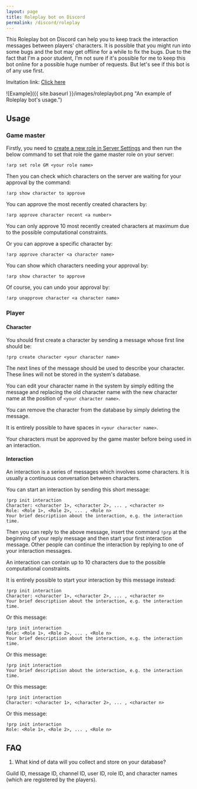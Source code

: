 ```yaml
---
layout: page
title: Roleplay bot on Discord
permalink: /discord/roleplay
---
```


This Roleplay bot on Discord can help you to keep track the interaction messages between players' characters. It is possible that you might run into some bugs and the bot may get offline for a while to fix the bugs. Due to the fact that I'm a poor student, I'm not sure if it's possible for me to keep this bot online for a possible huge number of requests. But let's see if this bot is of any use first.

Invitation link: [Click here](https://discord.com/api/oauth2/authorize?client_id=813439995519041586&permissions=519232&scope=bot)

![Example]({{ site.baseurl }}/images/roleplaybot.png "An example of Roleplay bot's usage.")

## Usage

### Game master

Firstly, you need to [create a new role in Server Settings](https://www.techjunkie.com/add-delete-roles-discord/#How_to_Create_Roles_in_Discord) and then run the below command to set that role the game master role on your server:

`!arp set role GM <your role name>`

Then you can check which characters on the server are waiting for your approval by the command:

`!arp show character to approve`

You can approve the most recently created characters by:

`!arp approve character recent <a number>`

You can only approve 10 most recently created characters at maximum due to the possible computational constraints.

Or you can approve a specific character by:

`!arp approve character <a character name>`

You can show which characters needing your approval by:

`!arp show character to approve`

Of course, you can undo your approval by:

`!arp unapprove character <a character name>`

### Player

#### Character

You should first create a character by sending a message whose first line should be:

`!prp create character <your character name>`

The next lines of the message should be used to describe your character. These lines will not be stored in the system's database.

You can edit your character name in the system by simply editing the message and replacing the old character name with the new character name at the position of `<your character name>`.

You can remove the character from the database by simply deleting the message.

It is entirely possible to have spaces in `<your character name>`.

Your characters must be approved by the game master before being used in an interaction.

#### Interaction

An interaction is a series of messages which involves some characters. It is usually a continuous conversation between characters.

You can start an interaction by sending this short message:

    !prp init interaction
    Character: <character 1>, <character 2>, ... , <character n>
    Role: <Role 1>, <Role 2>, ... , <Role n>
    Your brief descriptiion about the interaction, e.g. the interaction time.

Then you can reply to the above message, insert the command `!prp` at the beginning of your reply message and then start your first interaction message. Other people can continue the interaction by replying to one of your interaction messages.

An interaction can contain up to 10 characters due to the possible computational constraints.

It is entirely possible to start your interaction by this message instead:

    !prp init interaction
    Character: <character 1>, <character 2>, ... , <character n>
    Your brief descriptiion about the interaction, e.g. the interaction time.

Or this message:

    !prp init interaction
    Role: <Role 1>, <Role 2>, ... , <Role n>
    Your brief descriptiion about the interaction, e.g. the interaction time.

Or this message:

    !prp init interaction
    Your brief descriptiion about the interaction, e.g. the interaction time.

Or this message:

    !prp init interaction
    Character: <character 1>, <character 2>, ... , <character n>

Or this message:

    !prp init interaction
    Role: <Role 1>, <Role 2>, ... , <Role n>


## FAQ

1. What kind of data will you collect and store on your database?

Guild ID, message ID, channel ID, user ID, role ID, and character names (which are registered by the players).


